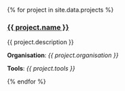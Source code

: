 {% for project in site.data.projects %}
  <h3><a href="{{ project.link }}">{{ project.name }}</a></h3>
  
  {{ project.description }}

  **Organisation**:  *{{ project.organisation }}*

  **Tools**: *{{ project.tools }}*

{% endfor %}
